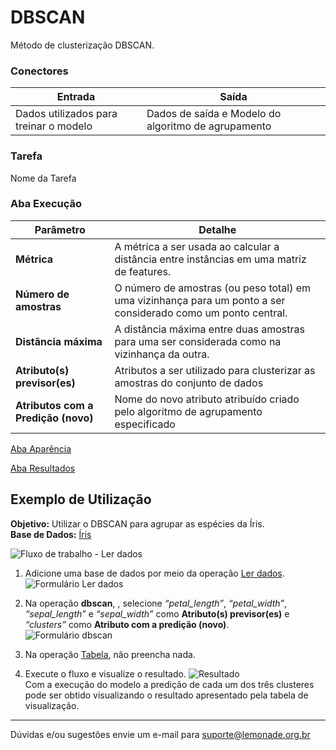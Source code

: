 # DBSCAN
Método de clusterização DBSCAN.

### Conectores
| Entrada | Saída |
| --- | --- |
| Dados utilizados para treinar o modelo | Dados de saída e Modelo do algoritmo de agrupamento |

### Tarefa
Nome da Tarefa

### Aba Execução
| Parâmetro | Detalhe |
| --- | --- |
| **Métrica** | A métrica a ser usada ao calcular a distância entre instâncias em uma matriz de features. |
| **Número de amostras** | O número de amostras (ou peso total) em uma vizinhança para um ponto a ser considerado como um ponto central. |
| **Distância máxima** | A distância máxima entre duas amostras para uma ser considerada como na vizinhança da outra. |
| **Atributo(s) previsor(es)** | Atributos a ser utilizado para clusterizar as amostras do conjunto de dados |
| **Atributos com a Predição (novo)** | Nome do novo atributo atribuído criado pelo algoritmo de agrupamento especificado |

[Aba Aparência][1]

[Aba Resultados][2] 

## Exemplo de Utilização
**Objetivo:** Utilizar o DBSCAN para agrupar as espécies da Íris.\
**Base de Dados:** [Íris][3]

![Fluxo de trabalho - Ler dados](/img/sklearn/aprendizado_de_maquina/agrupamento_dbscan/image2.png)

1. Adicione uma base de dados por meio da operação [Ler dados][4].\
![Formulário Ler dados](/img/sklearn/aprendizado_de_maquina/agrupamento_dbscan/image4.png)

2. Na operação **dbscan**, , selecione *“petal_length”*, *“petal_width”*, *“sepal_length”* e *“sepal_width”* como **Atributo(s) previsor(es)** e *“clusters”* como **Atributo com a predição (novo)**.\
![Formulário dbscan](/img/sklearn/aprendizado_de_maquina/agrupamento_dbscan/image1.png)

3. Na operação [Tabela][5], não preencha nada. 

4. Execute o fluxo e visualize o resultado.
![Resultado](/img/sklearn/aprendizado_de_maquina/agrupamento_dbscan/image3.png)\
Com a execução do modelo a predição de cada um dos três clusteres pode ser obtido visualizando o resultado apresentado pela tabela de visualização.

---
Dúvidas e/ou sugestões envie um e-mail para suporte@lemonade.org.br

[1]: /pt-br/sklearn/documentacao-geral/aba-aparencia.html
[2]: /pt-br/sklearn/documentacao-geral/aba-resultados.html
[3]: /pt-br/sklearn/base-de-dados#iris
[4]: /pt-br/sklearn/entrada-e-saida/ler-dados.html
[5]: /pt-br/sklearn/visualizacao-de-dados/tabela.html